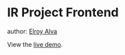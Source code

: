 IR Project Frontend
====================

author: [Elroy Alva](http://www.elroyalva.com)


View the [live demo](http://52.24.214.137:6789).
